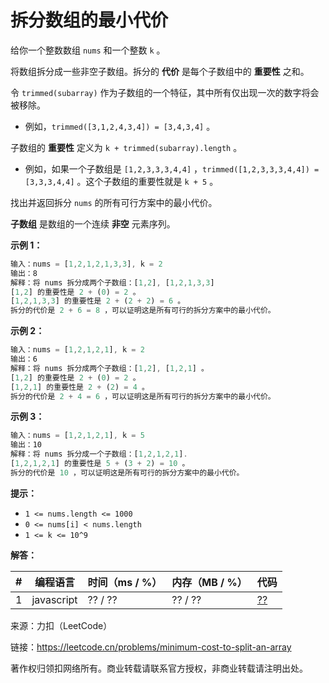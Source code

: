 # 拆分数组的最小代价

给你一个整数数组 `nums` 和一个整数 `k` 。

将数组拆分成一些非空子数组。拆分的 **代价** 是每个子数组中的 **重要性** 之和。

令 `trimmed(subarray)` 作为子数组的一个特征，其中所有仅出现一次的数字将会被移除。

- 例如，`trimmed([3,1,2,4,3,4]) = [3,4,3,4]` 。

子数组的 **重要性** 定义为 `k + trimmed(subarray).length` 。

- 例如，如果一个子数组是 `[1,2,3,3,3,4,4]` ，`trimmed([1,2,3,3,3,4,4]) = [3,3,3,4,4]` 。这个子数组的重要性就是 `k + 5` 。

找出并返回拆分 `nums` 的所有可行方案中的最小代价。

**子数组** 是数组的一个连续 **非空** 元素序列。

**示例 1：**

``` javascript
输入：nums = [1,2,1,2,1,3,3], k = 2
输出：8
解释：将 nums 拆分成两个子数组：[1,2], [1,2,1,3,3]
[1,2] 的重要性是 2 + (0) = 2 。
[1,2,1,3,3] 的重要性是 2 + (2 + 2) = 6 。
拆分的代价是 2 + 6 = 8 ，可以证明这是所有可行的拆分方案中的最小代价。
```

**示例 2：**

``` javascript
输入：nums = [1,2,1,2,1], k = 2
输出：6
解释：将 nums 拆分成两个子数组：[1,2], [1,2,1] 。
[1,2] 的重要性是 2 + (0) = 2 。
[1,2,1] 的重要性是 2 + (2) = 4 。
拆分的代价是 2 + 4 = 6 ，可以证明这是所有可行的拆分方案中的最小代价。
```

**示例 3：**

``` javascript
输入：nums = [1,2,1,2,1], k = 5
输出：10
解释：将 nums 拆分成一个子数组：[1,2,1,2,1].
[1,2,1,2,1] 的重要性是 5 + (3 + 2) = 10 。
拆分的代价是 10 ，可以证明这是所有可行的拆分方案中的最小代价。
```

**提示：**

- `1 <= nums.length <= 1000`
- `0 <= nums[i] < nums.length`
- `1 <= k <= 10^9`

**解答：**

**#**|**编程语言**|**时间（ms / %）**|**内存（MB / %）**|**代码**
--|--|--|--|--
1|javascript|?? / ??|?? / ??|[??](./javascript/ac_v1.js)

来源：力扣（LeetCode）

链接：https://leetcode.cn/problems/minimum-cost-to-split-an-array

著作权归领扣网络所有。商业转载请联系官方授权，非商业转载请注明出处。

